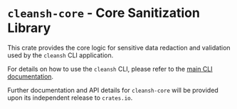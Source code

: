 # `cleansh-core` - Core Sanitization Library

This crate provides the core logic for sensitive data redaction and validation used by the `cleansh` CLI application.

For details on how to use the `cleansh` CLI, please refer to the [main CLI documentation](./../cleansh/README.md).

Further documentation and API details for `cleansh-core` will be provided upon its independent release to `crates.io`.